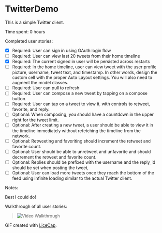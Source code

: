 TwitterDemo
===========

This is a simple Twitter client.

Time spent: 0 hours

Completed user stories:

 * [x] Required: User can sign in using OAuth login flow
 * [ ] Required: User can view last 20 tweets from their home timeline
 * [x] Required: The current signed in user will be persisted across restarts
 * [ ] Required: In the home timeline, user can view tweet with the user profile picture, username, tweet text, and timestamp.  In other words, design the custom cell with the proper Auto Layout settings.  You will also need to augment the model classes.
 * [ ] Required: User can pull to refresh
 * [ ] Required: User can compose a new tweet by tapping on a compose button.
 * [ ] Required: User can tap on a tweet to view it, with controls to retweet, favorite, and reply.
 * [ ] Optional: When composing, you should have a countdown in the upper right for the tweet limit.
 * [ ] Optional: After creating a new tweet, a user should be able to view it in the timeline immediately without refetching the timeline from the network.
 * [ ] Optional: Retweeting and favoriting should increment the retweet and favorite count.
 * [ ] Optional: User should be able to unretweet and unfavorite and should decrement the retweet and favorite count.
 * [ ] Optional: Replies should be prefixed with the username and the reply_id should be set when posting the tweet,
 * [ ] Optional: User can load more tweets once they reach the bottom of the feed using infinite loading similar to the actual Twitter client.

Notes:

Best I could do!

Walkthrough of all user stories:

> ![Video Walkthrough](UserStoriesWeek1.gif)

GIF created with [LiceCap](http://www.cockos.com/licecap/).
